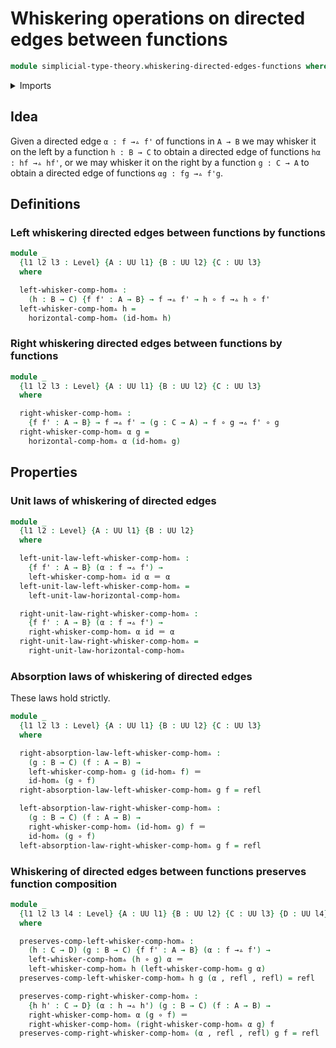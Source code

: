 # Whiskering operations on directed edges between functions

```agda
module simplicial-type-theory.whiskering-directed-edges-functions where
```

<details><summary>Imports</summary>

```agda
open import foundation.action-on-identifications-functions
open import foundation.cartesian-product-types
open import foundation.dependent-pair-types
open import foundation.equality-cartesian-product-types
open import foundation.equality-dependent-pair-types
open import foundation.equivalences
open import foundation.function-extensionality
open import foundation.function-types
open import foundation.functoriality-cartesian-product-types
open import foundation.functoriality-dependent-pair-types
open import foundation.homotopies
open import foundation.identity-types
open import foundation.retractions
open import foundation.sections
open import foundation.type-arithmetic-dependent-function-types
open import foundation.type-theoretic-principle-of-choice
open import foundation.universe-levels

open import orthogonal-factorization-systems.extensions-maps

open import simplicial-type-theory.arrows
open import simplicial-type-theory.directed-edges
open import simplicial-type-theory.directed-interval-type
open import simplicial-type-theory.horizontal-composition-arrows-functions
open import simplicial-type-theory.horizontal-composition-directed-edges-functions
```

</details>

## Idea

Given a directed edge `α : f →▵ f'` of functions in `A → B` we may whisker it on
the left by a function `h : B → C` to obtain a directed edge of functions
`hα : hf →▵ hf'`, or we may whisker it on the right by a function `g : C → A` to
obtain a directed edge of functions `αg : fg →▵ f'g`.

## Definitions

### Left whiskering directed edges between functions by functions

```agda
module _
  {l1 l2 l3 : Level} {A : UU l1} {B : UU l2} {C : UU l3}
  where

  left-whisker-comp-hom▵ :
    (h : B → C) {f f' : A → B} → f →▵ f' → h ∘ f →▵ h ∘ f'
  left-whisker-comp-hom▵ h =
    horizontal-comp-hom▵ (id-hom▵ h)
```

### Right whiskering directed edges between functions by functions

```agda
module _
  {l1 l2 l3 : Level} {A : UU l1} {B : UU l2} {C : UU l3}
  where

  right-whisker-comp-hom▵ :
    {f f' : A → B} → f →▵ f' → (g : C → A) → f ∘ g →▵ f' ∘ g
  right-whisker-comp-hom▵ α g =
    horizontal-comp-hom▵ α (id-hom▵ g)
```

## Properties

### Unit laws of whiskering of directed edges

```agda
module _
  {l1 l2 : Level} {A : UU l1} {B : UU l2}
  where

  left-unit-law-left-whisker-comp-hom▵ :
    {f f' : A → B} (α : f →▵ f') →
    left-whisker-comp-hom▵ id α ＝ α
  left-unit-law-left-whisker-comp-hom▵ =
    left-unit-law-horizontal-comp-hom▵

  right-unit-law-right-whisker-comp-hom▵ :
    {f f' : A → B} (α : f →▵ f') →
    right-whisker-comp-hom▵ α id ＝ α
  right-unit-law-right-whisker-comp-hom▵ =
    right-unit-law-horizontal-comp-hom▵
```

### Absorption laws of whiskering of directed edges

These laws hold strictly.

```agda
module _
  {l1 l2 l3 : Level} {A : UU l1} {B : UU l2} {C : UU l3}
  where

  right-absorption-law-left-whisker-comp-hom▵ :
    (g : B → C) (f : A → B) →
    left-whisker-comp-hom▵ g (id-hom▵ f) ＝
    id-hom▵ (g ∘ f)
  right-absorption-law-left-whisker-comp-hom▵ g f = refl

  left-absorption-law-right-whisker-comp-hom▵ :
    (g : B → C) (f : A → B) →
    right-whisker-comp-hom▵ (id-hom▵ g) f ＝
    id-hom▵ (g ∘ f)
  left-absorption-law-right-whisker-comp-hom▵ g f = refl
```

### Whiskering of directed edges between functions preserves function composition

```agda
module _
  {l1 l2 l3 l4 : Level} {A : UU l1} {B : UU l2} {C : UU l3} {D : UU l4}
  where

  preserves-comp-left-whisker-comp-hom▵ :
    (h : C → D) (g : B → C) {f f' : A → B} (α : f →▵ f') →
    left-whisker-comp-hom▵ (h ∘ g) α ＝
    left-whisker-comp-hom▵ h (left-whisker-comp-hom▵ g α)
  preserves-comp-left-whisker-comp-hom▵ h g (α , refl , refl) = refl

  preserves-comp-right-whisker-comp-hom▵ :
    {h h' : C → D} (α : h →▵ h') (g : B → C) (f : A → B) →
    right-whisker-comp-hom▵ α (g ∘ f) ＝
    right-whisker-comp-hom▵ (right-whisker-comp-hom▵ α g) f
  preserves-comp-right-whisker-comp-hom▵ (α , refl , refl) g f = refl
```
